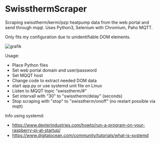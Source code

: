 # SwissthermScraper
Scraping swisstherm/kermi/pzp heatpump data from the web portal and send through mqqt. Uses Python3, Selenium with Chromium, Paho MQTT.

Only fits my configuration due to unidentifiable DOM elements.

![grafik](https://user-images.githubusercontent.com/76875781/147733333-31de635b-6b2e-4d15-adb4-5873575ca2ed.png)

Usage: 
- Place Python files
- Set web portal domain and user/password
- Set MQQT host
- Change code to extract needed DOM data
- start app.py or use systemd unit file on Linux
- Listen to MQQT topic "swisstherm/#"
- Set intervall with "30" to "swisstherm/delay" (seconds)
- Stop scraping with "stop" to "swisstherm/onoff" (no restart possible via mqtt)

Info using systemd:
- https://www.dexterindustries.com/howto/run-a-program-on-your-raspberry-pi-at-startup/
- https://www.digitalocean.com/community/tutorials/what-is-systemd


